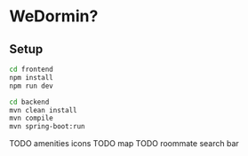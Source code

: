 # WeDormin?

## Setup

```bash
cd frontend
npm install
npm run dev
```

```bash
cd backend
mvn clean install
mvn compile
mvn spring-boot:run
```


TODO amenities icons
TODO map
TODO roommate search bar